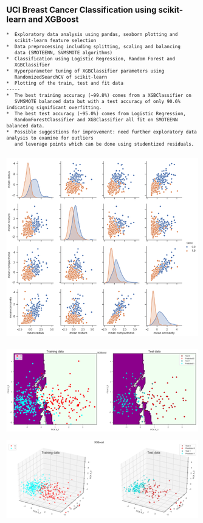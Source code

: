 ## UCI Breast Cancer Classification using scikit-learn and XGBoost
    
    *  Exploratory data analysis using pandas, seaborn plotting and 
       scikit-learn feature selection
    *  Data preprocessing including splitting, scaling and balancing 
       data (SMOTEENN, SVMSMOTE algorithms)
    *  Classification using Logistic Regression, Random Forest and 
	   XGBClassifier
    *  Hyperparameter tuning of XGBClassifier parameters using 
       RandomizedSearchCV of scikit-learn
    *  Plotting of the train, test and fit data
    -----
    *  The best training accuracy (~99.8%) comes from a XGBClassifier on 
       SVMSMOTE balanced data but with a test accuracy of only 90.6% indicating significant overfitting. 
    *  The best test accuracy (~95.0%) comes from Logistic Regression, 
	   RandomForestClassifier and XGBClassifier all fit on SMOTEENN balanced data. 
	*  Possible suggestions for improvement: need further exploratory data analysis to examine for outliers 
	   and leverage points which can be done using studentized residuals.
	   
	   
![image](pairplot_chosen_features.png)
-----	   
![image](XGBoost_2D.png)
-----
![image](XGBoost_3D.png)
